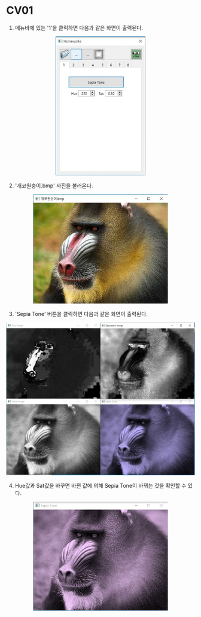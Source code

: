 # CV01  

1. 메뉴바에 있는 '1'을 클릭하면 다음과 같은 화면이 출력된다.
<p align="center"><img src="Image/main.JPG" width="240px"></p>  

2. '개코원숭이.bmp' 사진을 불러온다.
<p align="center"><img src="Image/CV01/1.JPG" width="360px"></p>  

3. 'Sepia Tone' 버튼을 클릭하면 다음과 같은 화면이 출력된다.  
<p align="center"><img src="Image/CV01/2.JPG" width="600px"></p>  

4. Hue값과 Sat값을 바꾸면 바뀐 값에 의해 Sepia Tone이 바뀌는 것을 확인할 수 있다.  
<p align="center"><img src="Image/CV01/3.JPG" width="360px"></p>  
